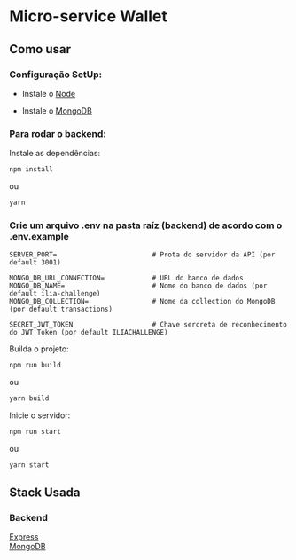 # Micro-service Wallet

## Como usar

### Configuração SetUp:

- Instale o [Node](https://nodejs.org/en/download/)

- Instale o [MongoDB](https://www.mongodb.com/try/download/community)

### Para rodar o backend:

Instale as dependências:

```bash
npm install
```
ou
```bash
yarn
```

### Crie um arquivo .env na pasta raíz (backend) de acordo com o .env.example

```
SERVER_PORT=                        # Prota do servidor da API (por default 3001)

MONGO_DB_URL_CONNECTION=            # URL do banco de dados
MONGO_DB_NAME=                      # Nome do banco de dados (por default ília-challenge)
MONGO_DB_COLLECTION=                # Nome da collection do MongoDB (por default transactions)

SECRET_JWT_TOKEN                    # Chave sercreta de reconhecimento do JWT Token (por default ILIACHALLENGE)
```

Builda o projeto:
```bash
npm run build
```
ou
```bash
yarn build
```

Inicie o servidor:
```bash
npm run start
```
ou
```bash
yarn start
```

## Stack Usada

### Backend
[Express](https://github.com/expressjs/express)   
[MongoDB](https://github.com/mongodb/mongo)
